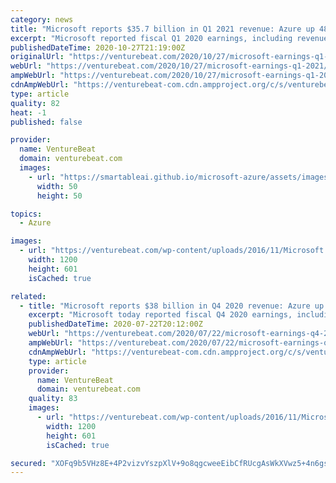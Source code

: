 ```yaml
---
category: news
title: "Microsoft reports $35.7 billion in Q1 2021 revenue: Azure up 48%, Surface up 37%, and LinkedIn up 16%"
excerpt: "Microsoft reported fiscal Q1 2020 earnings, including revenue of $37.2 billion, net income of $13.9 billion, and earnings per share of $1.82."
publishedDateTime: 2020-10-27T21:19:00Z
originalUrl: "https://venturebeat.com/2020/10/27/microsoft-earnings-q1-2021/"
webUrl: "https://venturebeat.com/2020/10/27/microsoft-earnings-q1-2021/"
ampWebUrl: "https://venturebeat.com/2020/10/27/microsoft-earnings-q1-2021/amp/"
cdnAmpWebUrl: "https://venturebeat-com.cdn.ampproject.org/c/s/venturebeat.com/2020/10/27/microsoft-earnings-q1-2021/amp/"
type: article
quality: 82
heat: -1
published: false

provider:
  name: VentureBeat
  domain: venturebeat.com
  images:
    - url: "https://smartableai.github.io/microsoft-azure/assets/images/organizations/venturebeat.com-50x50.jpg"
      width: 50
      height: 50

topics:
  - Azure

images:
  - url: "https://venturebeat.com/wp-content/uploads/2016/11/Microsoft.jpg?w=1200&strip=all"
    width: 1200
    height: 601
    isCached: true

related:
  - title: "Microsoft reports $38 billion in Q4 2020 revenue: Azure up 47%, Surface up 28%, and LinkedIn up 10%"
    excerpt: "Microsoft today reported fiscal Q4 2020 earnings, including revenue of $38.0 billion, net income of $11.2 billion, and earnings per share of $1.46."
    publishedDateTime: 2020-07-22T20:12:00Z
    webUrl: "https://venturebeat.com/2020/07/22/microsoft-earnings-q4-2020/"
    ampWebUrl: "https://venturebeat.com/2020/07/22/microsoft-earnings-q4-2020/amp/"
    cdnAmpWebUrl: "https://venturebeat-com.cdn.ampproject.org/c/s/venturebeat.com/2020/07/22/microsoft-earnings-q4-2020/amp/"
    type: article
    provider:
      name: VentureBeat
      domain: venturebeat.com
    quality: 83
    images:
      - url: "https://venturebeat.com/wp-content/uploads/2016/11/Microsoft.jpg?w=1200&#038;strip=all"
        width: 1200
        height: 601
        isCached: true

secured: "XOFq9b5VHz8E+4P2vizvYszpXlV+9o8qgcweeEibCfRUcgAsWkXVwz5+4n6gsdtP9XmyyWfOXDmlSI0VbWXxKgwxyrzitbqzGwylglPQtX1dTeB6bnohG5v2j+vyVVpbI9IKL6kqLno9OlT5j79VxOE4/1PCGw7I37z9JY/54xZLLW/mMki+niF3NzJaslEp3XUxbxTGX+5eQ1fjN6ZdISwaT0yne+4J8zZaYcV4+jrXM3voRnHdxmFWjEMLge+FXqV47g7Mlk57C3c1bP/iuWnH5hM2xNVf53wW9mg+aq+sTzy0uAHCTAwnJTaKGQQZ0NOo54liE5HEqWjYKLajVP5/O7AGAXPGmGY2dcY722Y=;bz3npOtlm672XFnYeskeuQ=="
---
```



